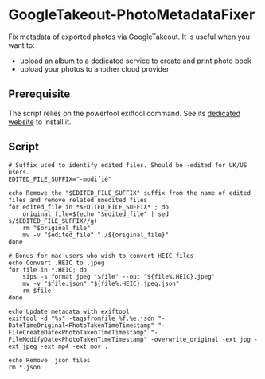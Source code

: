 # GoogleTakeout-PhotoMetadataFixer

Fix metadata of exported photos via GoogleTakeout. It is useful when you want to:
- upload an album to a dedicated service to create and print photo book
- upload your photos to another cloud provider

## Prerequisite

The script relies on the powerfool exiftool command. See its [dedicated website](https://exiftool.org) to install it.

## Script

```
# Suffix used to identify edited files. Should be -edited for UK/US users.
EDITED_FILE_SUFFIX="-modifié"

echo Remove the "$EDITED_FILE_SUFFIX" suffix from the name of edited files and remove related unedited files
for edited_file in *$EDITED_FILE_SUFFIX* ; do
    original_file=$(echo "$edited_file" | sed s/$EDITED_FILE_SUFFIX//g)
    rm "$original_file"
    mv -v "$edited_file" "./${original_file}"
done

# Bonus for mac users who wish to convert HEIC files
echo Convert .HEIC to .jpeg
for file in *.HEIC; do
    sips -s format jpeg "$file" --out "${file%.HEIC}.jpeg"
    mv -v "$file.json" "${file%.HEIC}.jpeg.json"
    rm $file
done

echo Update metadata with exiftool
exiftool -d "%s" -tagsfromfile %f.%e.json "-DateTimeOriginal<PhotoTakenTimeTimestamp" "-FileCreateDate<PhotoTakenTimeTimestamp" "-FileModifyDate<PhotoTakenTimeTimestamp" -overwrite_original -ext jpg -ext jpeg -ext mp4 -ext mov .

echo Remove .json files
rm *.json
```
